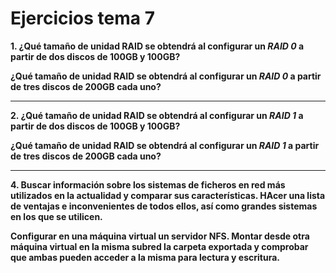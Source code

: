 # Ejercicios tema 7

__1. ¿Qué tamaño de unidad RAID se obtendrá al configurar un *RAID 0* a partir de dos discos de 100GB y 100GB?__

__¿Qué tamaño de unidad RAID se obtendrá al configurar un *RAID 0* a partir de tres discos de 200GB cada uno?__

---

__2. ¿Qué tamaño de unidad RAID se obtendrá al configurar un *RAID 1* a partir de dos discos de 100GB y 100GB?__

__¿Qué tamaño de unidad RAID se obtendrá al configurar un *RAID 1* a partir de tres discos de 200GB cada uno?__

---

__4. Buscar información sobre los sistemas de ficheros en red más utilizados en la actualidad y comparar sus características. HAcer una lista de ventajas e inconvenientes de todos ellos, así como grandes sistemas en los que se utilicen.__

__Configurar en una máquina virtual un servidor NFS. Montar desde otra máquina virtual en la misma subred la carpeta exportada y comprobar que ambas pueden acceder a la misma para lectura y escritura.__
